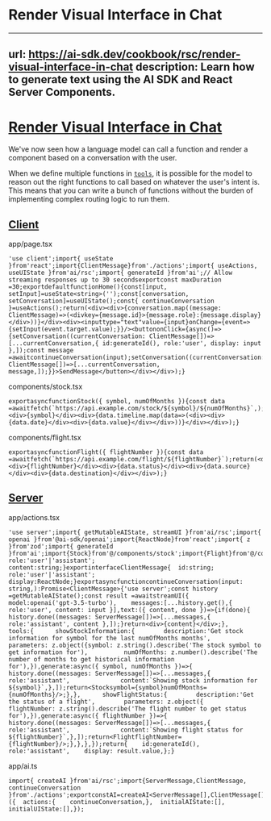 # Render Visual Interface in Chat


---
url: https://ai-sdk.dev/cookbook/rsc/render-visual-interface-in-chat
description: Learn how to generate text using the AI SDK and React Server Components.
---


# [Render Visual Interface in Chat](#render-visual-interface-in-chat)


We've now seen how a language model can call a function and render a component based on a conversation with the user.

When we define multiple functions in [`tools`](/docs/reference/ai-sdk-core/generate-text#tools), it is possible for the model to reason out the right functions to call based on whatever the user's intent is. This means that you can write a bunch of functions without the burden of implementing complex routing logic to run them.


## [Client](#client)


app/page.tsx

```
'use client';import{ useState }from'react';import{ClientMessage}from'./actions';import{ useActions, useUIState }from'ai/rsc';import{ generateId }from'ai';// Allow streaming responses up to 30 secondsexportconst maxDuration =30;exportdefaultfunctionHome(){const[input, setInput]=useState<string>('');const[conversation, setConversation]=useUIState();const{ continueConversation }=useActions();return(<div><div>{conversation.map((message: ClientMessage)=>(<divkey={message.id}>{message.role}:{message.display}</div>))}</div><div><inputtype="text"value={input}onChange={event=>{setInput(event.target.value);}}/><buttononClick={async()=>{setConversation((currentConversation: ClientMessage[])=>[...currentConversation,{ id:generateId(), role:'user', display: input },]);const message =awaitcontinueConversation(input);setConversation((currentConversation: ClientMessage[])=>[...currentConversation,              message,]);}}>SendMessage</button></div></div>);}
```

components/stock.tsx

```
exportasyncfunctionStock({ symbol, numOfMonths }){const data =awaitfetch(`https://api.example.com/stock/${symbol}/${numOfMonths}`,);return(<div><div>{symbol}</div><div>{data.timeline.map(data=>(<div><div>{data.date}</div><div>{data.value}</div></div>))}</div></div>);}
```

components/flight.tsx

```
exportasyncfunctionFlight({ flightNumber }){const data =awaitfetch(`https://api.example.com/flight/${flightNumber}`);return(<div><div>{flightNumber}</div><div>{data.status}</div><div>{data.source}</div><div>{data.destination}</div></div>);}
```


## [Server](#server)


app/actions.tsx

```
'use server';import{ getMutableAIState, streamUI }from'ai/rsc';import{ openai }from'@ai-sdk/openai';import{ReactNode}from'react';import{ z }from'zod';import{ generateId }from'ai';import{Stock}from'@/components/stock';import{Flight}from'@/components/flight';exportinterfaceServerMessage{  role:'user'|'assistant';  content:string;}exportinterfaceClientMessage{  id:string;  role:'user'|'assistant';  display:ReactNode;}exportasyncfunctioncontinueConversation(input: string,):Promise<ClientMessage>{'use server';const history =getMutableAIState();const result =awaitstreamUI({    model:openai('gpt-3.5-turbo'),    messages:[...history.get(),{ role:'user', content: input }],text:({ content, done })=>{if(done){        history.done((messages: ServerMessage[])=>[...messages,{ role:'assistant', content },]);}return<div>{content}</div>;},    tools:{      showStockInformation:{        description:'Get stock information for symbol for the last numOfMonths months',        parameters: z.object({symbol: z.string().describe('The stock symbol to get information for'),          numOfMonths: z.number().describe('The number of months to get historical information for'),}),generate:async({ symbol, numOfMonths })=>{          history.done((messages: ServerMessage[])=>[...messages,{              role:'assistant',              content:`Showing stock information for ${symbol}`,},]);return<Stocksymbol={symbol}numOfMonths={numOfMonths}/>;},},      showFlightStatus:{        description:'Get the status of a flight',        parameters: z.object({          flightNumber: z.string().describe('The flight number to get status for'),}),generate:async({ flightNumber })=>{          history.done((messages: ServerMessage[])=>[...messages,{              role:'assistant',              content:`Showing flight status for ${flightNumber}`,},]);return<FlightflightNumber={flightNumber}/>;},},},});return{    id:generateId(),    role:'assistant',    display: result.value,};}
```

app/ai.ts

```
import{ createAI }from'ai/rsc';import{ServerMessage,ClientMessage, continueConversation }from'./actions';exportconstAI=createAI<ServerMessage[],ClientMessage[]>({  actions:{    continueConversation,},  initialAIState:[],  initialUIState:[],});
```
